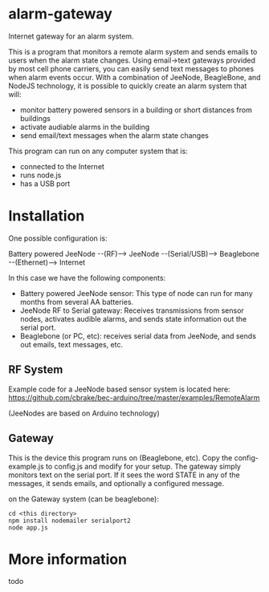 # alarm-gateway

Internet gateway for an alarm system.

This is a program that monitors a remote alarm system and sends emails to users when the alarm state changes.  Using email->text gateways provided by most cell phone carriers, you can easily send text messages to phones when alarm events occur.  With a combination of JeeNode, BeagleBone, and NodeJS technology, it is possible to quickly create an alarm system that will:

* monitor battery powered sensors in a building or short distances from buildings
* activate audiable alarms in the building
* send email/text messages when the alarm state changes

This program can run on any computer system that is:

* connected to the Internet
* runs node.js
* has a USB port

# Installation 

One possible configuration is:

Battery powered JeeNode --(RF)--> JeeNode --(Serial/USB)--> Beaglebone --(Ethernet)--> Internet

In this case we have the following components:

* Battery powered JeeNode sensor:  This type of node can run for many months from several AA batteries.
* JeeNode RF to Serial gateway:  Receives transmissions from sensor nodes, activates audible alarms, and sends state information out the serial port.
* Beaglebone (or PC, etc): receives serial data from JeeNode, and sends out emails, text messages, etc.

## RF System

Example code for a JeeNode based sensor system is located here: https://github.com/cbrake/bec-arduino/tree/master/examples/RemoteAlarm

(JeeNodes are based on Arduino technology)

## Gateway

This is the device this program runs on (Beaglebone, etc).  Copy the config-example.js to config.js and modify for your setup.  The gateway simply monitors text on the serial port.  If it sees the word STATE in any of the messages, it sends emails, and optionally a configured message.

on the Gateway system (can be beaglebone):

    cd <this directory>
    npm install nodemailer serialport2
    node app.js

# More information

todo
